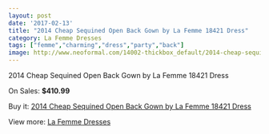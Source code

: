 ```yaml
---
layout: post
date: '2017-02-13'
title: "2014 Cheap Sequined Open Back Gown by La Femme 18421 Dress"
category: La Femme Dresses
tags: ["femme","charming","dress","party","back"]
image: http://www.neoformal.com/14002-thickbox_default/2014-cheap-sequined-open-back-gown-by-la-femme-18421-dress.jpg
---
```

2014 Cheap Sequined Open Back Gown by La Femme 18421 Dress

On Sales: **$410.99**
<a href="https://www.neoformal.com/en/la-femme-dresses-2014/4811-2014-cheap-sequined-open-back-gown-by-la-femme-18421-dress.html"><amp-img layout="responsive" width="600" height="600" src="//www.neoformal.com/14002-thickbox_default/2014-cheap-sequined-open-back-gown-by-la-femme-18421-dress.jpg" alt="2014 Cheap Sequined Open Back Gown by La Femme 18421 Dress 0" /></a>
<a href="https://www.neoformal.com/en/la-femme-dresses-2014/4811-2014-cheap-sequined-open-back-gown-by-la-femme-18421-dress.html"><amp-img layout="responsive" width="600" height="600" src="//www.neoformal.com/14003-thickbox_default/2014-cheap-sequined-open-back-gown-by-la-femme-18421-dress.jpg" alt="2014 Cheap Sequined Open Back Gown by La Femme 18421 Dress 1" /></a>
<a href="https://www.neoformal.com/en/la-femme-dresses-2014/4811-2014-cheap-sequined-open-back-gown-by-la-femme-18421-dress.html"><amp-img layout="responsive" width="600" height="600" src="//www.neoformal.com/14004-thickbox_default/2014-cheap-sequined-open-back-gown-by-la-femme-18421-dress.jpg" alt="2014 Cheap Sequined Open Back Gown by La Femme 18421 Dress 2" /></a>
<a href="https://www.neoformal.com/en/la-femme-dresses-2014/4811-2014-cheap-sequined-open-back-gown-by-la-femme-18421-dress.html"><amp-img layout="responsive" width="600" height="600" src="//www.neoformal.com/14005-thickbox_default/2014-cheap-sequined-open-back-gown-by-la-femme-18421-dress.jpg" alt="2014 Cheap Sequined Open Back Gown by La Femme 18421 Dress 3" /></a>

Buy it: [2014 Cheap Sequined Open Back Gown by La Femme 18421 Dress](https://www.neoformal.com/en/la-femme-dresses-2014/4811-2014-cheap-sequined-open-back-gown-by-la-femme-18421-dress.html "2014 Cheap Sequined Open Back Gown by La Femme 18421 Dress")

View more: [La Femme Dresses](https://www.neoformal.com/en/56-la-femme-dresses-2014 "La Femme Dresses")